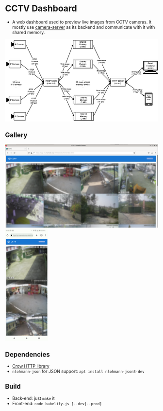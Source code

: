 # CCTV Dashboard

* A web dashboard used to preview live images from CCTV cameras. It mostly
use [camera-server](https://github.com/alex-lt-kong/camera-server) as its
backend and communicate with it with shared memory.

<img src="./assets/system-diagram.drawio.png" />

## Gallery

<p float="left">
    <img src="./assets/desktop.png" width="674px" alt="Desktop GUI" />    
    <img src="./assets/mobile.png" width="142px" alt="Mobile GUI" />
</p>


## Dependencies
* [Crow HTTP library](https://github.com/CrowCpp/Crow)
* `nlohmann-json` for JSON support: `apt install nlohmann-json3-dev`

## Build

* Back-end: just `make` it
* Front-end: `node babelify.js [--dev|--prod]`